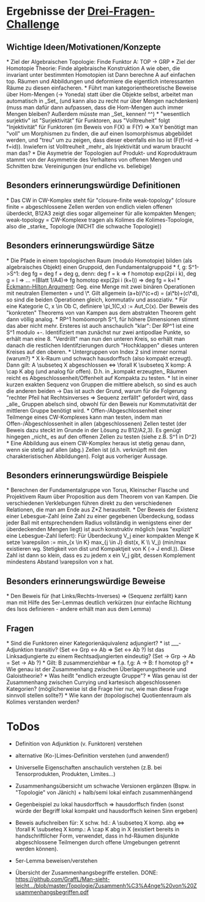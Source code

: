 ﻿<h1>Ergebnisse der <a href="http://math.stanford.edu/~vakil/threethings.html">Drei-Fragen-Challenge</a></h1>

<h2>Wichtige Ideen/Motivationen/Konzepte</h2>
* Ziel der Algebraischen Topologie: Finde Funktor A: TOP -> GRP
* Ziel der Homotopie Theorie: Finde algebraische Konstruktion A wie oben, die invariant unter bestimmten Homotopien ist
	Dann berechne A auf einfachen top. Räumen und Abbildungen und deformiere die eigentlich interessanten Räume zu diesen einfacheren.
* Führt man kategorientheoretische Beweise über Hom-Mengen (-> Yoneda) statt über die Objekte selbst, arbeitet man automatisch in _Set_ (und kann also zu recht nur über Mengen nachdenken)
	(muss man dafür dann aufpassen, dass die Hom-Mengen auch immer Mengen bleiben? Außerdem müsste man _Set_ kennen! ^^)
* "wesentlich surjektiv" ist "Surjektivität" für Funktoren, aus "Volltreuheit" folgt "Injektivität" für Funktoren (im Beweis von F(X) ≅ F(Y) => X≅Y benötigt man "voll" um Morphismen zu finden, die auf einen Isomorphismus abgebildet werden, und "treu" um zu zeigen, dass dieser ebenfalls ein Iso ist (F(f)=id -> f=id)). 
	Inwiefern ist Volltreuheit _mehr_ als Injektivität und warum braucht man das?
* Die Asymetrie der Topologien auf Produkt- und Koproduktraum stammt von der Asymmetrie des Verhaltens von offenen Mengen und Schnitten bzw. Vereinigungen (nur endliche vs. beliebige)
	

<h2>Besonders erinnerungswürdige Definitionen</h2>
* Das CW in CW-Komplex steht für "closure-finite weak-topology" (closure finite = abgeschlossene Zellen werden von endlich vielen offenen überdeckt, B12A3 zeigt dies sogar allgemeiner für alle kompakten Mengen; weak-topology = CW-Komplexe tragen als Kolimes die Kolimes-Topologie, also die _starke_ Topologie (NICHT die schwache Topologie))


<h2>Besonders erinnerungswürdige Sätze</h2>
* Die Pfade in einem topologischen Raum (modulo Homotopie) bilden (als algebraisches Objekt) einen Gruppoid, den Fundamentalgruppoid
* f, g: S^1->S^1: deg fg = deg f + deg g, denn: deg f = k => f homotop exp(2pi i k), deg g = l => ... =(Blatt 1/A4)=> fg homotop exp(2pi i (k+l)) => deg fg = k+l
* <a href="https://en.wikipedia.org/wiki/Eckmann-Hilton_argument">Eckmann-Hilton Argument</a>: Geg. eine Menge mit zwei binären Operationen mit neutralen Elementen + und \*. Gilt allgemein (a+b)\*(c+d) = (a\*b)+(c\*d), so sind die beiden Operationen gleich, kommutativ und assoziativ.
* Für eine Kategorie C, x \in Ob C, definiere \pi_1(C,x) := Aut_C(x). Der Beweis des "konkreten" Theorems von van Kampen aus dem abstrakten Theorem geht dann völlig analog.
* RP^1 homöomorph S^1, für höhere Dimensionen stimmt das aber nicht mehr. Ersteres ist auch anschaulich "klar": Der RP^1 ist eine S^1 modulo +-. Identifiziert man zunächst nur zwei antipodlae Punkte, so erhält man eine 8. "Verdrillt" man nun den unteren Kreis, so erhält man danach die restlichen Identifzierungen durch "Hochklappen" dieses unteren Kreises auf den oberen.
* Untergruppen von Index 2 sind immer normal (warum?)
* X k-Raum und schwach hausdorffsch (also kompakt erzeugt). Dann gilt: A \subseteq X abgeschlossen <=> \forall K \subseteq X komp: A \cap K abg (und analog für offen). D.h. in _kompakt erzeugten_ Räumen reicht es Abgeschlossenheit/Offenheit auf Kompakta zu testen.
* Ist in einer kurzen exakten Sequenz von Gruppen die mittlere abelsch, so sind es auch die anderen beiden
	-> Das ist auch der Grund, warum für die Folgerung "rechter Pfeil hat Rechtsinverses => Sequenz zerfällt" gefordert wird, dass _alle_ Gruppen abelsch sind, obwohl für den Beweis nur Kommutativität der mittleren Gruppe benötigt wird.
* Offen-/Abgeschlossenheit einer Teilmenge eines CW-Komplexes kann man testen, indem man Offen-/Abgeschlossenheit in allen (abgeschlossenen) Zellen testet (der Beweis dazu steckt im Grunde in der Lösung zu B12/A2,3). 
Es genügt hingegen _nicht_ es auf den offenen Zellen zu testen (siehe z.B. S^1 in D^2)
* Eine Abbildung aus einem CW-Komplex heraus ist stetig genau dann, wenn sie stetig auf allen (abg.) Zellen ist (d.h. verknüpft mit den charakteristischen Abbildungen). Folgt aus vorheriger Aussage.


<h2>Besonders erinnerungswürdige Beispiele</h2>
* Berechnen der Fundamentalgruppe von Torus, Kleinscher Flasche und Projektivem Raum über Proposition aus dem Theorem von van Kampen. Die verschiedenen Verklebungen führen direkt zu den verschiedenen Relationen, die man am Ende aus Z*Z herausteilt.
* Der Beweis der Existenz einer Lebesgue-Zahl (eine Zahl zu einer gegebenen Überdeckung, sodass jeder Ball mit entsprechendem Radius vollständig in wenigstens einer der überdeckenden Mengen liegt) ist auch konstruktiv möglich (was "explizit" eine Lebesgue-Zahl liefert): Für Überdeckung V_j einer kompakten Menge K setze \varepsilon := min_{x \in K} max_{j \in J} dist(x, K \\ V_j) (min/max existieren wg. Stetigkeit von dist und Kompaktjeit von K (-> J endl.)). Diese Zahl ist dann so klein, dass es zu jedem x ein V_j gibt, dessen Komplement mindestens Abstand \varepsilon von x hat.


<h2>Besonders erinnerungswürdige Beweise</h2>
* Den Beweis für (hat Links/Rechts-Inverses) => (Sequenz zerfällt) kann man mit Hilfe des 5er-Lemmas deutlich verkürzen (nur einfache Richtung des Isos definieren - andere erhält man aus dem Lemma)


<h2>Fragen</h2>
* Sind die Funktoren einer Kategorienäquivalenz adjungiert?
* ist ___-Adjunktion transitiv? (Set <-> Grp <-> Ab => Set <-> Ab ?) Ist das Linksadjungierte zu einem Rechtsadjungierten eindeutig? (Set -> Grp -> Ab = Set -> Ab ?)
* Gilt: B zusammenziehbar => f.a. f,g: A -> B: f homotop g?
* Wie genau ist der Zusammenhang zwischen Überlagerungstheorie und Galoistheorie?
* Was heißt "endlich erzeugte Gruppe"?
* Was genau ist der Zusammenhang zwischen Currying und kartesisch abgeschlossenen Kategorien? (möglicherweise ist die Frage hier nur, wie man diese Frage sinnvoll stellen sollte?)
* Wie kann der (topologische) Quotientenraum als Kolimes verstanden werden?


<h1>ToDos</h1>

* Definition von Adjunktion (v. Funktoren) verstehen
* alternative (Ko-)Limes-Definition verstehen (und anwenden!)
* Universelle Eigenschaften anschaulich verstehen (z.B. bei Tensorprodukten, Produkten, Limites...)
* Zusammenhangsübersicht um schwache Versionen ergänzen (Bspw. in "Topologie" von Jänich) + halb/semi lokal einfach zusammenhängend
* Gegenbeispiel zu lokal hausdorffsch => hausdorffsch finden (sonst würde der Begriff lokal kompakt und hausdorffsch keinen Sinn ergeben)
* Beweis aufschreiben für: X schw. hd.: A \subseteq X komp. abg <=> \forall K \subseteq X komp.: A \cap K abg in X (existiert bereits in handschriftlicher Form, verwendet, dass in hd-Räumen disjunkte abgeschlossene Teilmengen durch offene Umgebungen getrennt werden können).
* 5er-Lemma beweisen/verstehen

* Übersicht der Zusammenhangsbegriffe erstellen. DONE: https://github.com/GraffL/Man-sieht-leicht.../blob/master/Topologie/Zusammenh%C3%A4nge%20von%20Zusammenhangsbegriffen.pdf
